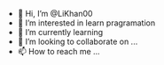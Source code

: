 - 👋 Hi, I’m @LiKhan00
- 👀 I’m interested in learn pragramation 
- 🌱 I’m currently learning 
- 💞️ I’m looking to collaborate on ...
- 📫 How to reach me ...

<!---
LiKhan00/LiKhan00 is a ✨ special ✨ repository because its `README.md` (this file) appears on your GitHub profile.
You can click the Preview link to take a look at your changes.
--->

